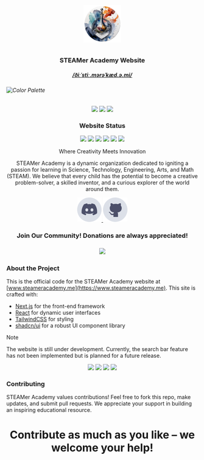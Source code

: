 <h6 align="center">
    <img src="https://raw.githubusercontent.com/STEAMer-Academy/.github/main/profile/20240802_221113_0000.png" alt="STEAMer Academy Logo" class="logo" width="20%">
</h6>

<h3 align="center">STEAMer Academy Website</h3>

<h5 align="center">
  <a href="http://ipa-reader.xyz/?text=%C3%B0i%CB%90%CB%88sti%CB%90.m%C9%99r%C9%99%CB%88k%C3%A6d.%C9%99.mi">/ðiːˈstiː.mərəˈkæd.ə.mi/</a>
</h5>

<h6>
    <img src="https://raw.githubusercontent.com/catppuccin/catppuccin/main/assets/palette/macchiato.png" alt="Color Palette">
</h6>

<p align="center">
    <img src="https://img.shields.io/github/stars/steamer-academy?colorA=363a4f&colorB=b7bdf8&style=for-the-badge">
    <img src="https://img.shields.io/discord/1225805405578596352?style=for-the-badge&color=c6a0f6&labelColor=363a4f&logo=discord&logoColor=cad3f5">
    <a href="https://github.com/steamer-academy/steamer-blogs/issues"><img src="https://img.shields.io/github/issues/steamer-academy/steamer-blogs?colorA=363a4f&colorB=f5a97f&style=for-the-badge"></a>
</p>

<h3 align="center">Website Status</h3>

<p align="center">
    <img src="https://status.steameracademy.me/api/badge/1/status?style=for-the-badge">
    <img src="https://status.steameracademy.me/api/badge/1/uptime?style=for-the-badge">
    <img src="https://status.steameracademy.me/api/badge/1/ping?style=for-the-badge">
    <img src="https://status.steameracademy.me/api/badge/1/avg-response?style=for-the-badge">
    <img src="https://status.steameracademy.me/api/badge/1/cert-exp?style=for-the-badge">
    <img src="https://status.steameracademy.me/api/badge/1/response?style=for-the-badge">
</p>

<p align="center"> Where Creativity Meets Innovation </p>
<p align="center">
    STEAMer Academy is a dynamic organization dedicated to igniting a passion for learning in Science, Technology, Engineering, Arts, and Math (STEAM). We believe that every child has the potential to become a creative problem-solver, a skilled inventor, and a curious explorer of the world around them.
</p>

<p align="center">
    <a href="https://discord.gg/HNhjQAfq9U">
      <picture>
        <source srcset="https://raw.githubusercontent.com/catppuccin/catppuccin/main/assets/social/macchiato_discord.svg" width="64" height="64" alt="Discord Logo" media="(prefers-color-scheme: dark)"/>
        <source srcset="https://raw.githubusercontent.com/catppuccin/catppuccin/main/assets/social/latte_discord.svg" width="64" height="64" alt="Discord Logo" media="(prefers-color-scheme: light)"/>
        <img src="https://raw.githubusercontent.com/catppuccin/catppuccin/main/assets/social/latte_discord.svg" width="64" height="64" alt="Discord Logo"/>
      </picture>
    </a>
    <a href="https://github.com/steamer-academy">
      <picture>
        <source srcset="https://raw.githubusercontent.com/catppuccin/catppuccin/main/assets/social/macchiato_github.svg" width="64" height="64" alt="Github Logo" media="(prefers-color-scheme: dark)"/>
        <source srcset="https://raw.githubusercontent.com/catppuccin/catppuccin/main/assets/social/latte_github.svg" width="64" height="64" alt="Github Logo" media="(prefers-color-scheme: light)"/>
        <img src="https://raw.githubusercontent.com/catppuccin/catppuccin/main/assets/social/latte_github.svg" width="64" height="64" alt="Github Logo"/>
      </picture>
    </a>
</p>

<h3 align="center">
    Join Our Community! Donations are always appreciated! 
</h3>

<h3 align="center">
    <a href="https://ko-fi.com/R6R212100L"><img src="https://ko-fi.com/img/githubbutton_sm.svg"></a>    
</h3>

### About the Project

This is the official code for the STEAMer Academy website at [www.steameracademy.me](https://www.steameracademy.me). This site is crafted with:

- [Next.js](https://nextjs.org/) for the front-end framework
- [React](https://react.dev/) for dynamic user interfaces
- [TailwindCSS](https://tailwindcss.com/) for styling
- [shadcn/ui](https://ui.shadcn.com/) for a robust UI component library

> [!Note] 
> The website is still under development. Currently, the search bar feature has not been implemented but is planned for a future release.

<p align="center">
    <a href="https://astro.build/"><img src="https://raw.githubusercontent.com/STEAMer-Academy/steamer-academy.github.io/refs/heads/main/public/nextjs.png" width="14%"/></a>
    <a href="https://react.dev/"><img src="https://raw.githubusercontent.com/STEAMer-Academy/steamer-academy.github.io/refs/heads/main/public/reactlogo.png" width="15%"/></a>
    <a href="https://tailwindcss.com/"><img src="https://raw.githubusercontent.com/STEAMer-Academy/steamer-academy.github.io/refs/heads/main/public/tailwindcss.png" width="20%"/></a>
    <a href="https://ui.shadcn.com/"><img src="https://raw.githubusercontent.com/STEAMer-Academy/steamer-academy.github.io/refs/heads/main/public/shadcn-ui.png" width="13%"/></a>
</p>

### Contributing

STEAMer Academy values contributions! Feel free to fork this repo, make updates, and submit pull requests. We appreciate your support in building an inspiring educational resource.

<h1 align="center">
    Contribute as much as you like – we welcome your help!
</h1>


